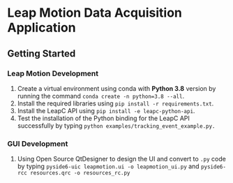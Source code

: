 # Leap Motion Data Acquisition Application

## Getting Started

### Leap Motion Development

1. Create a virtual environment using conda with **Python 3.8** version by running the command `conda create -n python=3.8 --all`.
2. Install the required libraries using `pip install -r requirements.txt`.
3. Install the LeapC API using `pip install -e leapc-python-api`.
4. Test the installation of the Python binding for the LeapC API successfully by typing `python examples/tracking_event_example.py.`

### GUI Development

1. Using Open Source QtDesigner to design the UI and convert to `.py` code by typing `pyside6-uic leapmotion.ui -o leapmotion_ui.py` and `pyside6-rcc resources.qrc -o resources_rc.py`
